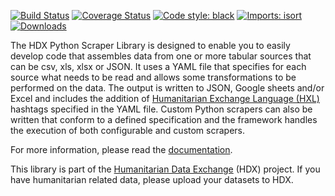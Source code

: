 [![Build Status](https://github.com/OCHA-DAP/hdx-python-scraper/actions/workflows/run-python-tests.yaml/badge.svg)](https://github.com/OCHA-DAP/hdx-python-scraper/actions/workflows/run-python-tests.yaml)
[![Coverage Status](https://coveralls.io/repos/github/OCHA-DAP/hdx-python-scraper/badge.svg?branch=main&ts=1)](https://coveralls.io/github/OCHA-DAP/hdx-python-scraper?branch=main)
[![Code style: black](https://img.shields.io/badge/code%20style-black-000000.svg)](https://github.com/psf/black)
[![Imports: isort](https://img.shields.io/badge/%20imports-isort-%231674b1?style=flat&labelColor=ef8336)](https://pycqa.github.io/isort/)
[![Downloads](https://img.shields.io/pypi/dm/hdx-python-scraper.svg)](https://pypistats.org/packages/hdx-python-scraper)

The HDX Python Scraper Library is designed to enable you to easily develop code that
assembles data from one or more tabular sources that can be csv, xls, xlsx or JSON. It
uses a YAML file that specifies for each source what needs to be read and allows some
transformations to be performed on the data. The output is written to JSON, Google sheets
and/or Excel and includes the addition of
[Humanitarian Exchange Language (HXL)](https://hxlstandard.org/) hashtags specified in
the YAML file. Custom Python scrapers can also be written that conform to a defined
specification and the framework handles the execution of both configurable and custom
scrapers.

For more information, please read the
[documentation](https://hdx-python-scraper.readthedocs.io/en/latest/).

This library is part of the
[Humanitarian Data Exchange](https://data.humdata.org/) (HDX) project. If you have
humanitarian related data, please upload your datasets to HDX.
